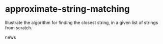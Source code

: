 # approximate-string-matching
Illustrate the algorithm for finding the closest string, in a given list of strings from scratch.

news